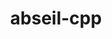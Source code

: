 ---
title: "abseil-cpp"
layout: cache
categories: [package, v0.21.2]
meta: {"versions": ["20230125.3"], "compilers": ["apple-clang@=15.0.0", "gcc@=11.3.0", "gcc@=11.4.0"], "oss": ["ubuntu20.04", "ubuntu22.04", "ventura"], "platforms": ["darwin", "linux"], "targets": ["aarch64", "x86_64_v3"], "stacks": ["e4s", "ml-darwin-aarch64-mps", "ml-linux-x86_64-cpu", "ml-linux-x86_64-cuda", "ml-linux-x86_64-rocm", "root"], "num_specs": 3, "num_specs_by_stack": {"root": 3, "ml-darwin-aarch64-mps": 1, "e4s": 1, "ml-linux-x86_64-cuda": 1, "ml-linux-x86_64-rocm": 1, "ml-linux-x86_64-cpu": 1}}
spec_details: [{"hash": "jpefxmhpols4ouhevdgdmw6imj6japgl", "compiler": "apple-clang@=15.0.0", "versions": ["20230125.3"], "os": "ventura", "platform": "darwin", "target": "aarch64", "variants": ["build_system=cmake", "build_type=Release", "cxxstd=14", "generator=make", "~ipo", "+shared"], "stacks": ["root", "ml-darwin-aarch64-mps"], "size": "-", "tarball": "https://binaries.spack.io/releases/v0.21.2/build_cache/darwin-ventura-aarch64/apple-clang-15.0.0/abseil-cpp-20230125.3/darwin-ventura-aarch64-apple-clang-15.0.0-abseil-cpp-20230125.3-jpefxmhpols4ouhevdgdmw6imj6japgl.spack"}, {"hash": "fs2bfnr3dyj5zdfigsnfun5pc7qr6p22", "compiler": "gcc@=11.4.0", "versions": ["20230125.3"], "os": "ubuntu20.04", "platform": "linux", "target": "x86_64_v3", "variants": ["build_system=cmake", "build_type=Release", "cxxstd=14", "generator=make", "~ipo", "+shared"], "stacks": ["e4s", "root"], "size": "-", "tarball": "https://binaries.spack.io/releases/v0.21.2/build_cache/linux-ubuntu20.04-x86_64_v3/gcc-11.4.0/abseil-cpp-20230125.3/linux-ubuntu20.04-x86_64_v3-gcc-11.4.0-abseil-cpp-20230125.3-fs2bfnr3dyj5zdfigsnfun5pc7qr6p22.spack"}, {"hash": "2hd3y4tc66qikjhbz3ko6bhzblhajdx6", "compiler": "gcc@=11.3.0", "versions": ["20230125.3"], "os": "ubuntu22.04", "platform": "linux", "target": "x86_64_v3", "variants": ["build_system=cmake", "build_type=Release", "cxxstd=14", "generator=make", "~ipo", "+shared"], "stacks": ["root", "ml-linux-x86_64-cuda", "ml-linux-x86_64-rocm", "ml-linux-x86_64-cpu"], "size": "-", "tarball": "https://binaries.spack.io/releases/v0.21.2/build_cache/linux-ubuntu22.04-x86_64_v3/gcc-11.3.0/abseil-cpp-20230125.3/linux-ubuntu22.04-x86_64_v3-gcc-11.3.0-abseil-cpp-20230125.3-2hd3y4tc66qikjhbz3ko6bhzblhajdx6.spack"}]
---